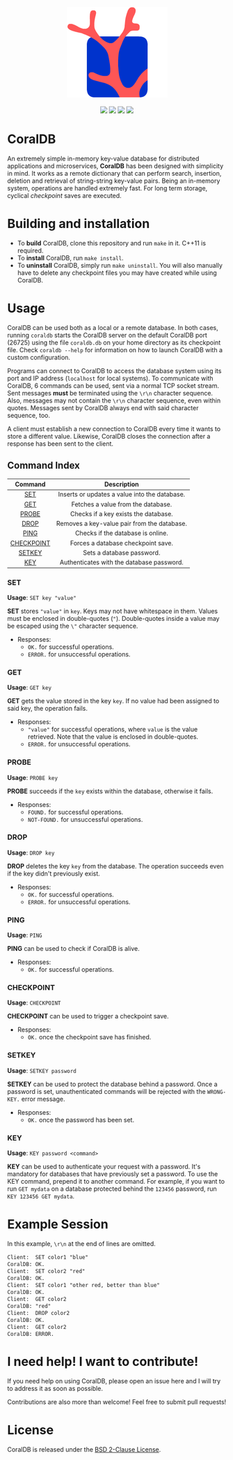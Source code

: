 <p align="center">
  <img src="https://github.com/Lartu/coraldb/blob/main/coraldblogo.png">
  <br><br>
  <img src="https://img.shields.io/badge/dev._version-v1.1.1-blue.svg">
  <img src="https://img.shields.io/badge/license-BSD_2.0-purple">
  <img src="https://img.shields.io/badge/corals-lots-yellow">
  <img src="https://img.shields.io/badge/prod._ready-probably-green">
</p>

# CoralDB
An extremely simple in-memory key-value database for distributed applications and microservices, **CoralDB** has been designed with simplicity in mind. It works as a remote dictionary that can perform search, insertion, deletion and retrieval of string-string key-value pairs. Being an in-memory system, operations are handled extremely fast. For long term storage, cyclical *checkpoint* saves are executed.

# Building and installation
* To **build** CoralDB, clone this repository and run `make` in it. C++11 is required.
* To **install** CoralDB, run `make install`.
* To **uninstall** CoralDB, simply run `make uninstall`. You will also manually have to delete any checkpoint files you may have created while using CoralDB.

# Usage
CoralDB can be used both as a local or a remote database. In both cases, running `coraldb` starts the CoralDB server 
on the default CoralDB port (26725) using the file `coraldb.db` on your home directory as its checkpoint file. Check `coraldb --help` for
information on how to launch CoralDB with a custom configuration.

Programs can connect to CoralDB to access the database system using its port and IP address (`localhost` for local systems). To communicate with
CoralDB, 6 commands can be used, sent via a normal TCP socket stream. Sent messages **must** be terminated using the `\r\n` character sequence.
Also, messages may not contain the `\r\n` character sequence, even within quotes.
Messages sent by CoralDB always end with said character sequence, too.

A client must establish a new connection to CoralDB every time it wants to store a different value.
Likewise, CoralDB closes the connection after a response has been sent to the client.

## Command Index
Command | Description
:---: | :---:
[SET](#SET) | Inserts or updates a value into the database.
[GET](#GET) | Fetches a value from the database.
[PROBE](#PROBE) | Checks if a key exists the database.
[DROP](#DROP) | Removes a key-value pair from the database.
[PING](#PING) | Checks if the database is online.
[CHECKPOINT](#CHECKPOINT) | Forces a database checkpoint save.
[SETKEY](#SETKEY) | Sets a database password.
[KEY](#KEY) | Authenticates with the database password.

### SET

**Usage**: ```SET key "value"```

**SET** stores `"value"` in `key`. Keys may not have whitespace in them. Values must be enclosed in double-quotes (`"`). Double-quotes inside a value may be escaped using the `\"` character sequence.
* Responses:
  * `OK.` for successful operations.
  * `ERROR.` for unsuccessful operations.

### GET

**Usage**: ```GET key```

**GET** gets the value stored in the key `key`. If no value had been assigned to said key, the operation fails.
* Responses:
  * `"value"` for successful operations, where `value` is the value retrieved. Note that the value is enclosed in double-quotes.
  * `ERROR.` for unsuccessful operations.


### PROBE

**Usage**: ```PROBE key```

**PROBE** succeeds if the `key` exists within the database, otherwise it fails.
* Responses:
  * `FOUND.` for successful operations.
  * `NOT-FOUND.` for unsuccessful operations.

### DROP

**Usage**: ```DROP key```

**DROP** deletes the key `key` from the database. The operation succeeds even if the key didn't previously exist.
* Responses:
  * `OK.` for successful operations.
  * `ERROR.` for unsuccessful operations.

### PING

**Usage**: ```PING```

**PING** can be used to check if CoralDB is alive.
* Responses:
  * `OK.` for successful operations.

### CHECKPOINT

**Usage**: ```CHECKPOINT```

**CHECKPOINT** can be used to trigger a checkpoint save.
* Responses:
  * `OK.` once the checkpoint save has finished.

### SETKEY

**Usage**: ```SETKEY password```

**SETKEY** can be used to protect the database behind a password. Once a password is set, unauthenticated commands will
be rejected with the `WRONG-KEY.` error message.
* Responses:
  * `OK.` once the password has been set.

### KEY

**Usage**: ```KEY password <command>```

**KEY** can be used to authenticate your request with a password. It's mandatory for databases that have previously
set a password. To use the KEY command, prepend it to another command. For example, if you want to run `GET mydata`
on a database protected behind the `123456` password, run `KEY 123456 GET mydata`.

# Example Session

In this example, `\r\n` at the end of lines are omitted.

```
Client:  SET color1 "blue"
CoralDB: OK.
Client:  SET color2 "red"
CoralDB: OK.
Client:  SET color1 "other red, better than blue"
CoralDB: OK.
Client:  GET color2
CoralDB: "red"
Client:  DROP color2
CoralDB: OK.
Client:  GET color2
CoralDB: ERROR.
```

# I need help! I want to contribute!

If you need help on using CoralDB, please open an issue here and I will try to address it as soon as possible.

Contributions are also more than welcome! Feel free to submit pull requests!

# License

CoralDB is released under the [BSD 2-Clause License](https://github.com/Lartu/coraldb/blob/main/LICENSE).
